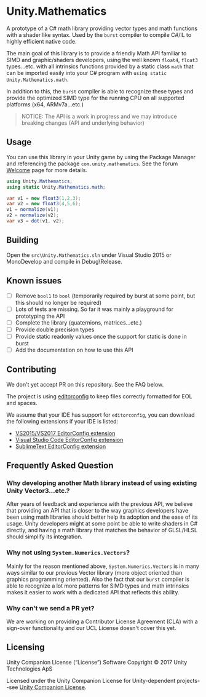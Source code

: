 # Unity.Mathematics

A prototype of a C# math library providing vector types and math functions with a shader like syntax.  Used by the `burst` compiler to compile C#/IL to highly efficient native code.

The main goal of this library is to provide a friendly Math API familiar to SIMD and graphic/shaders developers, using the well known `float4`, `float3` types...etc. with all intrinsics functions provided by a static class `math` that can be imported easily into your C# program with `using static Unity.Mathematics.math`.

In addition to this, the `burst` compiler is able to recognize these types and provide the optimized SIMD type for the running CPU on all supported platforms (x64, ARMv7a...etc.)

> NOTICE: The API is a work in progress and we may introduce breaking changes (API and underlying behavior)

## Usage

You can use this library in your Unity game by using the Package Manager and referencing the package `com.unity.mathematics`. See the forum [Welcome](https://forum.unity.com/threads/welcome.522627) page for more details.

```C#
using Unity.Mathematics;
using static Unity.Mathematics.math;

var v1 = new float3(1,2,3);
var v2 = new float3(4,5,6);
v1 = normalize(v1);
v2 = normalize(v2);
var v3 = dot(v1, v2);
```

## Building

Open the `src\Unity.Mathematics.sln` under Visual Studio 2015 or MonoDevelop and compile in Debug\Release.

## Known issues

- [ ] Remove `bool1` to `bool` (temporarily required by burst at some point, but this should no longer be required)
- [ ] Lots of tests are missing. So far it was mainly a playground for prototyping the API
- [ ] Complete the library (quaternions, matrices...etc.)
- [ ] Provide double precision types
- [ ] Provide static readonly values once the support for static is done in burst
- [ ] Add the documentation on how to use this API

## Contributing

We don't yet accept PR on this repository. See the FAQ below.

The project is using [editorconfig](http://editorconfig.org/) to keep files correctly formatted for EOL and spaces.

We assume that your IDE has support for `editorconfig`, you can download the following extensions if your IDE is listed:

- [VS2015/VS2017 EditorConfig extension](https://marketplace.visualstudio.com/items?itemName=EditorConfigTeam.EditorConfig)
- [Visual Studio Code EditorConfig extension](https://marketplace.visualstudio.com/items?itemName=EditorConfig.EditorConfig)
- [SublimeText EditorConfig extension](https://github.com/sindresorhus/editorconfig-sublime)

## Frequently Asked Question

### Why developing another Math library instead of using existing Unity Vector3...etc.?

After years of feedback and experience with the previous API, we believe that providing an API that is closer to the way graphics developers have been using math libraries should better help its adoption and the ease of its usage. Unity developers might at some point be able to write shaders in C# directly, and having a math library that matches the behavior of GLSL/HLSL should simplify its integration.

### Why not using `System.Numerics.Vectors`?

Mainly for the reason mentioned above, `System.Numerics.Vectors` is in many ways similar to our previous Vector library (more object oriented than graphics programming oriented).
Also the fact that our `burst` compiler is able to recognize a lot more patterns for SIMD types and math intrinsics makes it easier to work with a dedicated API that reflects this ability.

### Why can't we send a PR yet?

We are working on providing a Contributor License Agreement (CLA) with a sign-over functionality and our UCL License doesn't cover this yet.

## Licensing

Unity Companion License (“License”)
Software Copyright © 2017 Unity Technologies ApS 

Licensed under the Unity Companion License for Unity-dependent projects--see [Unity Companion License](https://unity3d.com/legal/licenses/Unity_Companion_License).
